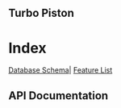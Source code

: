## Turbo Piston

# Index

[Database Schema](https://github.com/MarcosD00/Personal-Project/wiki/Database-Diagram)|
[Feature List](https://github.com/MarcosD00/Personal-Project/wiki/Feature-List)

## API Documentation
